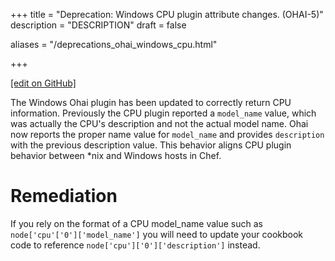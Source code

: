 +++
title = "Deprecation: Windows CPU plugin attribute changes. (OHAI-5)"
description = "DESCRIPTION"
draft = false

aliases = "/deprecations_ohai_windows_cpu.html"


  
    
    
    
    
+++    

[\[edit on
GitHub\]](https://github.com/chef/chef-web-docs/blob/master/chef_master/source/deprecations_ohai_windows_cpu.rst)

<meta name="robots" content="noindex">

The Windows Ohai plugin has been updated to correctly return CPU
information. Previously the CPU plugin reported a `model_name` value,
which was actually the CPU's description and not the actual model name.
Ohai now reports the proper name value for `model_name` and provides
`description` with the previous description value. This behavior aligns
CPU plugin behavior between \*nix and Windows hosts in Chef.

Remediation
===========

If you rely on the format of a CPU model_name value such as
`node['cpu'['0']['model_name']` you will need to update your cookbook
code to reference `node['cpu']['0']['description']` instead.
